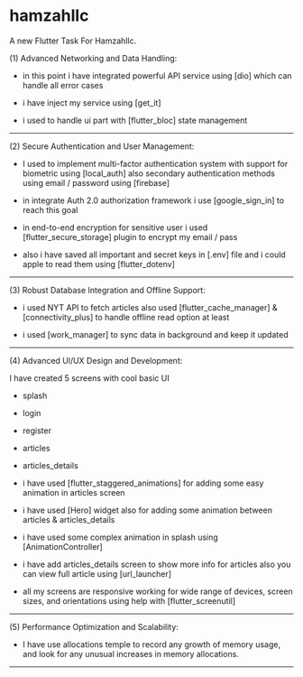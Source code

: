 # hamzahllc

A new Flutter Task For Hamzahllc.


(1) Advanced Networking and Data Handling:


- in this point i have integrated powerful API service using [dio] which can handle all error cases

- i have inject my service using [get_it]

- i used to handle ui part with [flutter_bloc] state management

----------------------------------------

(2) Secure Authentication and User Management:

- I used to implement multi-factor authentication system with support for biometric using [local_auth]
also secondary authentication methods using email / password using [firebase]

- in integrate Auth 2.0 authorization framework i use [google_sign_in] to reach this goal

- in end-to-end encryption for sensitive user i used [flutter_secure_storage] plugin to encrypt
my email / pass

- also i have saved all important and secret keys in [.env] file and i could apple to read them 
using [flutter_dotenv]

----------------------------------------

(3) Robust Database Integration and Offline Support:

- i used NYT API to fetch articles also used [flutter_cache_manager] & [connectivity_plus] to handle
offline read option at least 

- i used [work_manager] to sync data in background and keep it updated

----------------------------------------

(4) Advanced Ul/UX Design and Development:

I have created 5 screens with cool basic UI 

- splash
- login
- register
- articles
- articles_details

- i have used [flutter_staggered_animations] for adding some easy animation in articles screen

- i have used [Hero] widget also for adding some animation between articles & articles_details

- i have used some complex animation in splash using [AnimationController]

- i have add articles_details screen to show more info for articles also you can view full article
using [url_launcher]

- all my screens are responsive working for wide range of devices, screen sizes, and orientations
using help with [flutter_screenutil]
 
----------------------------------------

(5) Performance Optimization and Scalability:

- I have use allocations temple to record any  growth of memory usage, and look for
any unusual increases in memory allocations.


----------------------------------------
